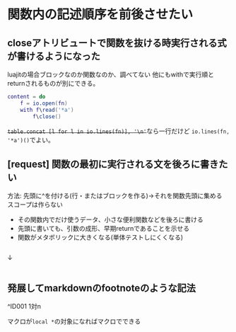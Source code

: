 # 関数内の記述順序を前後させたい

## closeアトリビュートで関数を抜ける時実行される式が書けるようになった

luajitの場合ブロックなのか関数なのか、調べてない
他にもwithで実行順とreturnされるものが別にできる。

```yuecode.lua
content = do
	f = io.open(fn)
	with f\read('*a')
		f\close()
```

~~`table.concat [l for l in io.lines(fn)], '\n'`~~なら一行だけど
`io.lines(fn, '*a')()`でよい。

## [request] 関数の最初に実行される文を後ろに書きたい

方法: 先頭に^を付ける(行・またはブロックを作る)→それを関数先頭に集める
スコープは作らない

- その関数内でだけ使うデータ、小さな便利関数などを後ろに書ける
- 先頭に書いても、引数の成形、早期returnであることを示せる
- 関数がメタボリックに大きくなる(単体テストしにくくなる)

```yuecode.lua

```

↓

```yuecode.lua

```

## 発展してmarkdownのfootnoteのような記法

^ID001
1対n

マクロが`local *`の対象になればマクロでできる
